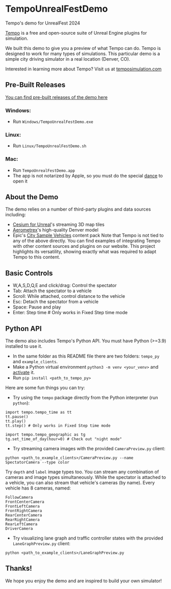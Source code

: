 # TempoUnrealFestDemo
Tempo's demo for UnrealFest 2024

[Tempo](https://github.com/tempo-sim/Tempo/) is a free and open-source suite of Unreal Engine plugins for simulation.

We built this demo to give you a preview of what Tempo can do. Tempo is designed to work for many types of simulations. This particular demo is a simple city driving simulator in a real location (Denver, CO).

Interested in learning more about Tempo? Visit us at [temposimulation.com](http://temposimulation.com)

## Pre-Built Releases
[You can find pre-built releases of the demo here](https://drive.google.com/drive/folders/1dqdmuhC0qEBxhdnEvxWI3AdmlIzjFbyg?usp=drive_link)
### Windows:
- Run `Windows/TempoUnrealFestDemo.exe`
### Linux:
- Run `Linux/TempoUnrealFestDemo.sh`
### Mac:
- Run `TempoUnrealFestDemo.app`
- The app is not notarized by Apple, so you must do the special [dance](https://support.apple.com/guide/mac-help/open-a-mac-app-from-an-unknown-developer-mh40616/15.0/mac/15.0) to open it

## About the Demo
The demo relies on a number of third-party plugins and data sources including:
- [Cesium for Unreal](https://cesium.com/platform/cesium-for-unreal/)'s streaming 3D map tiles
- [Aerometrex](https://aerometrex.com.au/)'s high-quality Denver model
- Epic's [City Sample Vehicles](https://www.unrealengine.com/marketplace/en-US/product/city-sample-vehicles?sessionInvalidated=true) content pack
Note that Tempo is not tied to any of the above directly. You can find examples of integrating Tempo with other content sources and plugins on our website. This project highlights its versatility, showing exactly what was required to adapt Tempo to this content.

## Basic Controls
- W,A,S,D,Q,E and click/drag: Control the spectator
- Tab: Attach the spectator to a vehicle
- Scroll: While attached, control distance to the vehicle
- Esc: Detach the spectator from a vehicle
- Space: Pause and play
- Enter: Step time # Only works in Fixed Step time mode

## Python API
The demo also includes Tempo's Python API. You must have Python (>=3.9) installed to use it.
- In the same folder as this README file there are two folders: `tempo_py` and `example_clients`.
- Make a Python virtual environment `python3 -m venv <your_venv>` and [activate](https://docs.python.org/3/library/venv.html#how-venvs-work) it.
- Run `pip install <path_to_tempo_py>`

Here are some fun things you can try:
- Try using the `tempo` package directly from the Python interpreter (run `python`):
```
import tempo.tempo_time as tt
tt.pause()
tt.play()
tt.step() # Only works in Fixed Step time mode

import tempo.tempo_geographic as tg
tg.set_time_of_day(hour=0) # Check out "night mode"
```
- Try streaming camera images with the provided `CameraPreview.py` client:
```
python <path_to_example_clients>/CameraPreview.py --name SpectatorCamera --type color
```
Try `depth` and `label` image types too. You can stream any combination of cameras and image types simultaneously. While the spectator is attached to a vehicle, you can also stream that vehicle's cameras (by name). Every vehicle has 8 cameras, named:
```
FollowCamera
FrontCenterCamera
FrontLeftCamera
FrontRightCamera
RearCenterCamera
RearRightCamera
RearLeftCamera
DriverCamera
```
- Try visualizing lane graph and traffic controller states with the provided `LaneGraphPreview.py` client:
```
python <path_to_example_clients>/LaneGraphPreview.py
```
## Thanks!
We hope you enjoy the demo and are inspired to build your own simulator!
